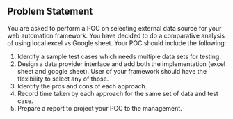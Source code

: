 ## Problem Statement

You are asked to perform a POC on selecting external data source for your web automation framework. You have decided to do a comparative analysis of using local excel vs Google sheet. Your POC should include the following:
1) Identify a sample test cases which needs multiple data sets for testing.
2) Design a data provider interface and add both the implementation (excel sheet and google sheet). User of your framework should have the flexibility to select any of those.
3) Identify the pros and cons of each approach.
4) Record time taken by each approach for the same set of data and test case.
5) Prepare a report to project your POC to the management.
